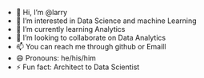 - 👋 Hi, I’m @larry 
- 👀 I’m interested in Data Science and machine Learning
- 🌱 I’m currently learning  Analytics
- 💞️ I’m looking to collaborate on Data Analytics
- 📫 You can reach me through github or Emaill
- 😄 Pronouns: he/his/him
- ⚡ Fun fact: Architect to Data Scientist

<!---
larrygo4git/larrygo4git is a ✨ special ✨ repository because its `README.md` (this file) appears on your GitHub profile.
You can click the Preview link to take a look at your changes.
--->
